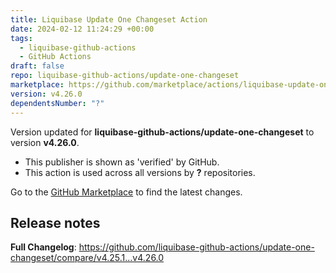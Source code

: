 ```yaml
---
title: Liquibase Update One Changeset Action
date: 2024-02-12 11:24:29 +00:00
tags:
  - liquibase-github-actions
  - GitHub Actions
draft: false
repo: liquibase-github-actions/update-one-changeset
marketplace: https://github.com/marketplace/actions/liquibase-update-one-changeset-action
version: v4.26.0
dependentsNumber: "?"
---
```



Version updated for **liquibase-github-actions/update-one-changeset** to version **v4.26.0**.
- This publisher is shown as 'verified' by GitHub.
- This action is used across all versions by **?** repositories.

Go to the [GitHub Marketplace](https://github.com/marketplace/actions/liquibase-update-one-changeset-action) to find the latest changes.

## Release notes

**Full Changelog**: https://github.com/liquibase-github-actions/update-one-changeset/compare/v4.25.1...v4.26.0

